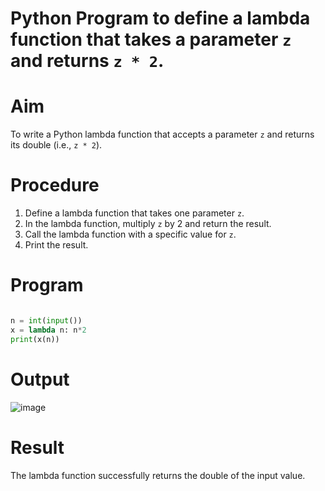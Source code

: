 
# Python Program to define a lambda function that takes a parameter `z` and returns `z * 2`.

# Aim
To write a Python lambda function that accepts a parameter `z` and returns its double (i.e., `z * 2`).

# Procedure
1. Define a lambda function that takes one parameter `z`.
2. In the lambda function, multiply `z` by 2 and return the result.
3. Call the lambda function with a specific value for `z`.
4. Print the result.

# Program 

```python

n = int(input())
x = lambda n: n*2
print(x(n))
```
# Output 

![image](https://github.com/user-attachments/assets/26d4af05-7bef-42b0-87cd-5aa64ad41216)


# Result
The lambda function successfully returns the double of the input value.
